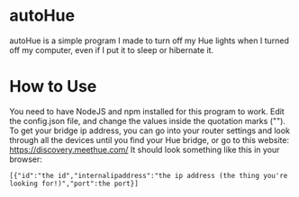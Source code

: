 # autoHue
autoHue is a simple program I made to turn off my Hue lights when I turned off my computer, even if I put it to sleep or hibernate it.
# How to Use
You need to have NodeJS and npm installed for this program to work. Edit the config.json file, and change the values inside the quotation marks ("").
To get your bridge ip address, you can go into your router settings and look through all the devices until you find your Hue bridge, or go to this website: https://discovery.meethue.com/
It should look something like this in your browser:

`[{"id":"the id","internalipaddress":"the ip address (the thing you're looking for!)","port":the port}]`
